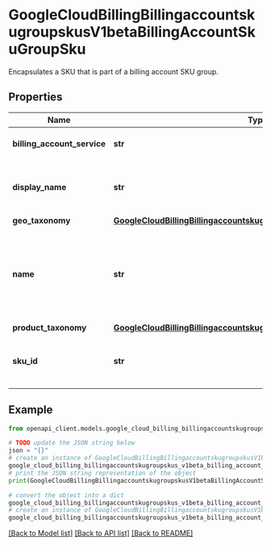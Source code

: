 # GoogleCloudBillingBillingaccountskugroupskusV1betaBillingAccountSkuGroupSku

Encapsulates a SKU that is part of a billing account SKU group.

## Properties

Name | Type | Description | Notes
------------ | ------------- | ------------- | -------------
**billing_account_service** | **str** | BillingAccountService that the BillingAccountSkuGroupSku belongs to. | [optional] 
**display_name** | **str** | Description of the BillingAccountSkuGroupSku. Example: \&quot;A2 Instance Core running in Hong Kong\&quot;. | [optional] 
**geo_taxonomy** | [**GoogleCloudBillingBillingaccountskugroupskusV1betaGeoTaxonomy**](GoogleCloudBillingBillingaccountskugroupskusV1betaGeoTaxonomy.md) |  | [optional] 
**name** | **str** | Resource name for the BillingAccountSkuGroupSku. Example: \&quot;billingAccounts/012345-567890-ABCDEF/skuGroups/0e6403d1-4694-44d2-a696-7a78b1a69301/skus/AA95-CD31-42FE\&quot;. | [optional] 
**product_taxonomy** | [**GoogleCloudBillingBillingaccountskugroupskusV1betaProductTaxonomy**](GoogleCloudBillingBillingaccountskugroupskusV1betaProductTaxonomy.md) |  | [optional] 
**sku_id** | **str** | Unique identifier for the SKU. It is the string after the collection identifier \&quot;skus/\&quot; Example: \&quot;AA95-CD31-42FE\&quot;. | [optional] 

## Example

```python
from openapi_client.models.google_cloud_billing_billingaccountskugroupskus_v1beta_billing_account_sku_group_sku import GoogleCloudBillingBillingaccountskugroupskusV1betaBillingAccountSkuGroupSku

# TODO update the JSON string below
json = "{}"
# create an instance of GoogleCloudBillingBillingaccountskugroupskusV1betaBillingAccountSkuGroupSku from a JSON string
google_cloud_billing_billingaccountskugroupskus_v1beta_billing_account_sku_group_sku_instance = GoogleCloudBillingBillingaccountskugroupskusV1betaBillingAccountSkuGroupSku.from_json(json)
# print the JSON string representation of the object
print(GoogleCloudBillingBillingaccountskugroupskusV1betaBillingAccountSkuGroupSku.to_json())

# convert the object into a dict
google_cloud_billing_billingaccountskugroupskus_v1beta_billing_account_sku_group_sku_dict = google_cloud_billing_billingaccountskugroupskus_v1beta_billing_account_sku_group_sku_instance.to_dict()
# create an instance of GoogleCloudBillingBillingaccountskugroupskusV1betaBillingAccountSkuGroupSku from a dict
google_cloud_billing_billingaccountskugroupskus_v1beta_billing_account_sku_group_sku_from_dict = GoogleCloudBillingBillingaccountskugroupskusV1betaBillingAccountSkuGroupSku.from_dict(google_cloud_billing_billingaccountskugroupskus_v1beta_billing_account_sku_group_sku_dict)
```
[[Back to Model list]](../README.md#documentation-for-models) [[Back to API list]](../README.md#documentation-for-api-endpoints) [[Back to README]](../README.md)


